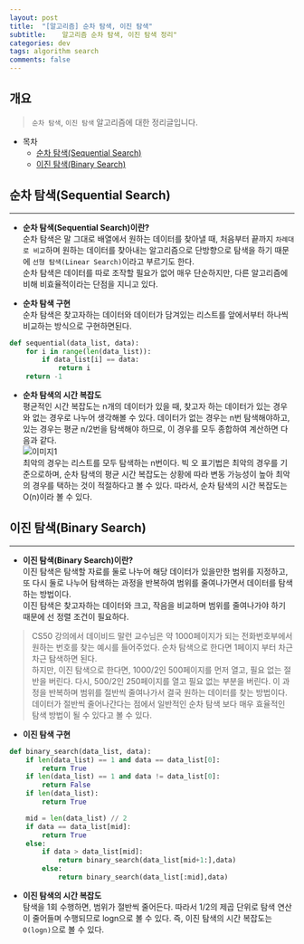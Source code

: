 ```yaml
---
layout: post
title:  "[알고리즘] 순차 탐색, 이진 탐색"
subtitle:    알고리즘 순차 탐색, 이진 탐색 정리"
categories: dev
tags: algorithm search
comments: false
---
```


## 개요
>  `순차 탐색`, `이진 탐색` 알고리즘에 대한 정리글입니다.

- 목차
    - [순차 탐색(Sequential Search)](#순차-탐색sequential-search)
    - [이진 탐색(Binary Search)](#이진-탐색binary-search)


## 순차 탐색(Sequential Search)
---

* __순차 탐색(Sequential Search)이란?__  
순차 탐색은 말 그대로 배열에서 원하는 데이터를 찾아낼 때, 처음부터 끝까지 `차례대로 비교`하며 원하는 데이터를 찾아내는 알고리즘으로 단방향으로 탐색을 하기 때문에 `선형 탐색(Linear Search)`이라고 부르기도 한다.  
순차 탐색은 데이터를 따로 조작할 필요가 없어 매우 단순하지만, 다른 알고리즘에 비해 비효율적이라는 단점을 지니고 있다.  

* __순차 탐색 구현__  
순차 탐색은 찾고자하는 데이터와 데이터가 담겨있는 리스트를 앞에서부터 하나씩 비교하는 방식으로 구현하면된다.  
```python
def sequential(data_list, data):
	for i in range(len(data_list)):
		if data_list[i] == data:
			return i
	return -1
```  

* __순차 탐색의 시간 복잡도__  
평균적인 시간 복잡도는 n개의 데이터가 있을 때, 찾고자 하는 데이터가 있는 경우와 없는 경우로 나누어 생각해볼 수 있다. 데이터가 없는 경우는 n번 탐색해야하고, 있는 경우는 평균 n/2번을 탐색해야 하므로, 이 경우를 모두 종합하여 계산하면 다음과 같다.  
![이미지1](https://jsim6342.github.io/assets/img/dev/algorithm/2021-04-22-dev-algorithm-search-picture1.png)  
최악의 경우는 리스트를 모두 탐색하는 n번이다. 빅 오 표기법은 최악의 경우를 기준으로하며, 순차 탐색의 평균 시간 복잡도는 상황에 따라 변동 가능성이 높아 최악의 경우를 택하는 것이 적절하다고 볼 수 있다. 따라서, 순차 탐색의 시간 복잡도는 O(n)이라 볼 수 있다.  


## 이진 탐색(Binary Search)
---

* __이진 탐색(Binary Search)이란?__  
이진 탐색은 탐색할 자료를 둘로 나누어 해당 데이터가 있을만한 범위를 지정하고, 또 다시 둘로 나누어 탐색하는 과정을 반복하여 범위를 줄여나가면서 데이터를 탐색하는 방법이다.  
이진 탐색은 찾고자하는 데이터와 크고, 작음을 비교하며 범위를 줄여나가야 하기 때문에 선 정렬 조건이 필요하다.  
> CS50 강의에서 데이비드 말런 교수님은 약 1000페이지가 되는 전화번호부에서 원하는 번호를 찾는 예시를 들어주었다. 순차 탐색으로 한다면 1페이지 부터 차근차근 탐색하면 된다.  
> 하지만, 이진 탐색으로 한다면, 1000/2인 500페이지를 먼저 열고, 필요 없는 절반을 버린다. 다시, 500/2인 250페이지를 열고 필요 없는 부분을 버린다. 이 과정을 반복하며 범위를 절반씩 줄여나가서 결국 원하는 데이터를 찾는 방법이다. 데이터가 절반씩 줄어나간다는 점에서 일반적인 순차 탐색 보다 매우 효율적인 탐색 방법이 될 수 있다고 볼 수 있다.  

* __이진 탐색 구현__  
```python
def binary_search(data_list, data):
	if len(data_list) == 1 and data == data_list[0]:
		return True
	if len(data_list) == 1 and data != data_list[0]:
		return False
	if len(data_list):
		return True

	mid = len(data_list) // 2
	if data == data_list[mid]:
		return True
	else:
		if data > data_list[mid]:
			return binary_search(data_list[mid+1:],data)
		else:
			return binary_search(data_list[:mid],data)
```  

* __이진 탐색의 시간 복잡도__  
탐색을 1회 수행하면, 범위가 절반씩 줄어든다. 따라서 1/2의 제곱 단위로 탐색 연산이 줄어들며 수행되므로 logn으로 볼 수 있다. 즉, 이진 탐색의 시간 복잡도는 `O(logn)`으로 볼 수 있다.